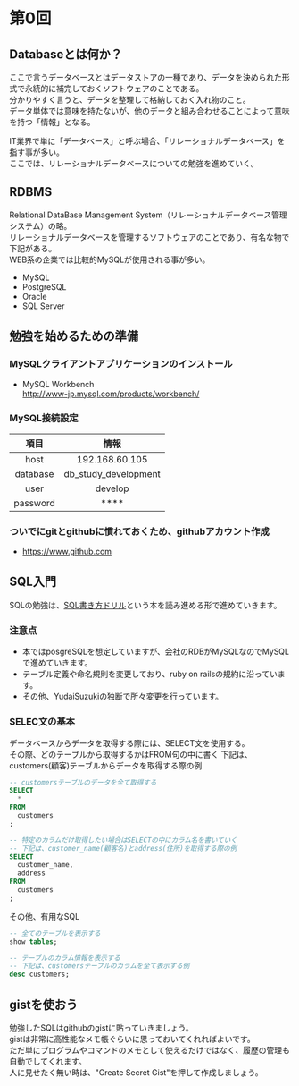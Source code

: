 # 第0回

## Databaseとは何か？

ここで言うデータベースとはデータストアの一種であり、データを決められた形式で永続的に補完しておくソフトウェアのことである。  
分かりやすく言うと、データを整理して格納しておく入れ物のこと。  
データ単体では意味を持たないが、他のデータと組み合わせることによって意味を持つ「情報」となる。  

IT業界で単に「データベース」と呼ぶ場合、「リレーショナルデータベース」を指す事が多い。  
ここでは、リレーショナルデータベースについての勉強を進めていく。  

## RDBMS

Relational DataBase Management System（リレーショナルデータベース管理システム）の略。  
リレーショナルデータベースを管理するソフトウェアのことであり、有名な物で下記がある。  
WEB系の企業では比較的MySQLが使用される事が多い。  

* MySQL
* PostgreSQL
* Oracle
* SQL Server

## 勉強を始めるための準備

### MySQLクライアントアプリケーションのインストール
* MySQL Workbench  
http://www-jp.mysql.com/products/workbench/

### MySQL接続設定  

| 項目 | 情報 |
|:----:|:----:|
| host | 192.168.60.105 |
| database | db_study_development | 
| user | develop |
| password | **** |

### ついでにgitとgithubに慣れておくため、githubアカウント作成  

* https://www.github.com

## SQL入門

SQLの勉強は、[SQL書き方ドリル](http://www.amazon.co.jp/%E6%94%B9%E8%A8%82%E6%96%B0%E7%89%88-%E5%8F%8D%E5%BE%A9%E5%AD%A6%E7%BF%92%E3%82%BD%E3%83%95%E3%83%88%E4%BB%98%E3%81%8D-SQL%E6%9B%B8%E3%81%8D%E6%96%B9%E3%83%89%E3%83%AA%E3%83%AB-PRESS-plus%E3%82%B7%E3%83%AA%E3%83%BC%E3%82%BA/dp/4774130850/ref=pd_sim_sbs_b_1
 "SQL書き方ドリル")という本を読み進める形で進めていきます。  

### 注意点
* 本ではposgreSQLを想定していますが、会社のRDBがMySQLなのでMySQLで進めていきます。
* テーブル定義や命名規則を変更しており、ruby on railsの規約に沿っています。
* その他、YudaiSuzukiの独断で所々変更を行っています。

### SELEC文の基本

データベースからデータを取得する際には、SELECT文を使用する。  
その際、どのテーブルから取得するかはFROM句の中に書く
下記は、customers(顧客)テーブルからデータを取得する際の例  

```sql
-- customersテーブルのデータを全て取得する
SELECT
  *
FROM
  customers
;
```

```sql
-- 特定のカラムだけ取得したい場合はSELECTの中にカラム名を書いていく
-- 下記は、customer_name(顧客名)とaddress(住所)を取得する際の例
SELECT
  customer_name,
  address
FROM
  customers
;
```

その他、有用なSQL
```sql
-- 全てのテーブルを表示する
show tables;

-- テーブルのカラム情報を表示する
-- 下記は、customersテーブルのカラムを全て表示する例
desc customers;
```

## gistを使おう

勉強したSQLはgithubのgistに貼っていきましょう。  
gistは非常に高性能なメモ帳ぐらいに思っておいてくれればよいです。  
ただ単にプログラムやコマンドのメモとして使えるだけではなく、履歴の管理も自動でしてくれます。  
人に見せたく無い時は、"Create Secret Gist"を押して作成しましょう。  

